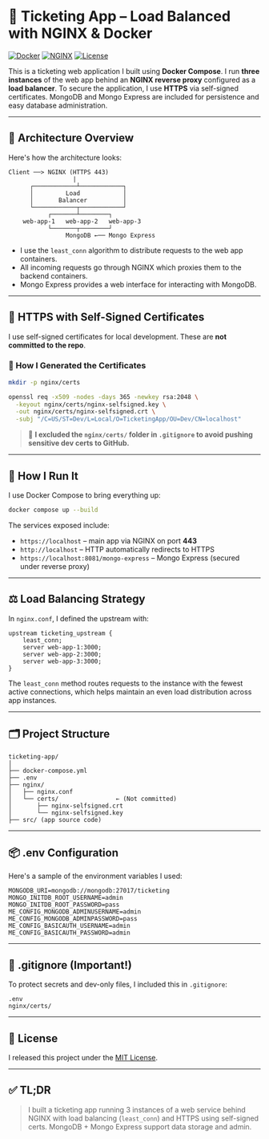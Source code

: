 # 🧾 Ticketing App – Load Balanced with NGINX & Docker

[![Docker](https://img.shields.io/badge/Dockerized-Yes-blue?logo=docker)](https://www.docker.com/)
[![NGINX](https://img.shields.io/badge/Reverse_Proxy-NGINX-brightgreen?logo=nginx)](https://nginx.org/)
[![License](https://img.shields.io/badge/License-MIT-lightgrey.svg)](LICENSE)

This is a ticketing web application I built using **Docker Compose**. I run **three instances** of the web app behind an **NGINX reverse proxy** configured as a **load balancer**. To secure the application, I use **HTTPS** via self-signed certificates. MongoDB and Mongo Express are included for persistence and easy database administration.

---

## 🧱 Architecture Overview

Here's how the architecture looks:

```
Client ──> NGINX (HTTPS 443)
                  |
      ┌────────────┴────────────┐
      │         Load            │
      │       Balancer          │
      └────────────┬────────────┘
           ┌───────┴────────┐
    web-app-1   web-app-2   web-app-3
           └───────┬────────┘
                MongoDB ←── Mongo Express
```

- I use the `least_conn` algorithm to distribute requests to the web app containers.
- All incoming requests go through NGINX which proxies them to the backend containers.
- Mongo Express provides a web interface for interacting with MongoDB.

---

## 🔐 HTTPS with Self-Signed Certificates

I use self-signed certificates for local development. These are **not committed to the repo**.

### 🔧 How I Generated the Certificates

```bash
mkdir -p nginx/certs

openssl req -x509 -nodes -days 365 -newkey rsa:2048 \
  -keyout nginx/certs/nginx-selfsigned.key \
  -out nginx/certs/nginx-selfsigned.crt \
  -subj "/C=US/ST=Dev/L=Local/O=TicketingApp/OU=Dev/CN=localhost"
```

> 📌 **I excluded the `nginx/certs/` folder in `.gitignore` to avoid pushing sensitive dev certs to GitHub.**

---

## 🐳 How I Run It

I use Docker Compose to bring everything up:

```bash
docker compose up --build
```

The services exposed include:

- `https://localhost` – main app via NGINX on port **443**
- `http://localhost` – HTTP automatically redirects to HTTPS
- `https://localhost:8081/mongo-express` – Mongo Express (secured under reverse proxy)

---

## ⚖️ Load Balancing Strategy

In `nginx.conf`, I defined the upstream with:

```nginx
upstream ticketing_upstream {
    least_conn;
    server web-app-1:3000;
    server web-app-2:3000;
    server web-app-3:3000;
}
```

The `least_conn` method routes requests to the instance with the fewest active connections, which helps maintain an even load distribution across app instances.

---

## 🗂️ Project Structure

```
ticketing-app/
│
├── docker-compose.yml
├── .env
├── nginx/
│   ├── nginx.conf
│   └── certs/                ← (Not committed)
│       ├── nginx-selfsigned.crt
│       └── nginx-selfsigned.key
├── src/ (app source code)
```

---

## 📦 .env Configuration

Here's a sample of the environment variables I used:

```env
MONGODB_URI=mongodb://mongodb:27017/ticketing
MONGO_INITDB_ROOT_USERNAME=admin
MONGO_INITDB_ROOT_PASSWORD=pass
ME_CONFIG_MONGODB_ADMINUSERNAME=admin
ME_CONFIG_MONGODB_ADMINPASSWORD=pass
ME_CONFIG_BASICAUTH_USERNAME=admin
ME_CONFIG_BASICAUTH_PASSWORD=admin
```

---

## 📄 .gitignore (Important!)

To protect secrets and dev-only files, I included this in `.gitignore`:

```
.env
nginx/certs/
```

---

## 📃 License

I released this project under the [MIT License](LICENSE).

---

## ✅ TL;DR

> I built a ticketing app running 3 instances of a web service behind NGINX with load balancing (`least_conn`) and HTTPS using self-signed certs. MongoDB + Mongo Express support data storage and admin.